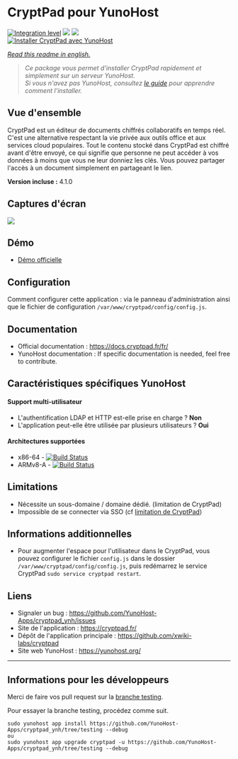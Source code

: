 # CryptPad pour YunoHost

[![Integration level](https://dash.yunohost.org/integration/cryptpad.svg)](https://dash.yunohost.org/appci/app/cryptpad) ![](https://ci-apps.yunohost.org/ci/badges/cryptpad.status.svg) ![](https://ci-apps.yunohost.org/ci/badges/cryptpad.maintain.svg)  
[![Installer CryptPad avec YunoHost](https://install-app.yunohost.org/install-with-yunohost.svg)](https://install-app.yunohost.org/?app=cryptpad)

*[Read this readme in english.](./README.md)* 

> *Ce package vous permet d'installer CryptPad rapidement et simplement sur un serveur YunoHost.  
Si vous n'avez pas YunoHost, consultez [le guide](https://yunohost.org/#/install) pour apprendre comment l'installer.*

## Vue d'ensemble
CryptPad est un éditeur de documents chiffrés collaboratifs en temps réel. C'est une alternative respectant la vie privée aux outils office et aux services cloud populaires. Tout le contenu stocké dans CryptPad est chiffré avant d'être envoyé, ce qui signifie que personne ne peut accéder à vos données à moins que vous ne leur donniez les clés. Vous pouvez partager l'accès à un document simplement en partageant le lien.

**Version incluse :** 4.1.0

## Captures d'écran

![](https://github.com/xwiki-labs/cryptpad/raw/master/screenshot.png)

## Démo

* [Démo officielle](https://cryptpad.fr/)

## Configuration

Comment configurer cette application : via le panneau d'administration ainsi que le fichier de configuration `/var/www/cryptpad/config/config.js`.

## Documentation

* Official documentation : https://docs.cryptpad.fr/fr/
* YunoHost documentation : If specific documentation is needed, feel free to contribute.

## Caractéristiques spécifiques YunoHost

#### Support multi-utilisateur

* L'authentification LDAP et HTTP est-elle prise en charge ? **Non**
* L'application peut-elle être utilisée par plusieurs utilisateurs ? **Oui**

#### Architectures supportées

* x86-64 - [![Build Status](https://ci-apps.yunohost.org/ci/logs/cryptpad%20%28Apps%29.svg)](https://ci-apps.yunohost.org/ci/apps/cryptpad/)
* ARMv8-A - [![Build Status](https://ci-apps-arm.yunohost.org/ci/logs/cryptpad%20%28Apps%29.svg)](https://ci-apps-arm.yunohost.org/ci/apps/cryptpad/)

## Limitations

* Nécessite un sous-domaine / domaine dédié. (limitation de CryptPad)
* Impossible de se connecter via SSO (cf [limitation de CryptPad](https://github.com/xwiki-labs/cryptpad/issues/116))

## Informations additionnelles

* Pour augmenter l'espace pour l'utilisateur dans le CryptPad, vous pouvez configurer le fichier `config.js` dans le dossier `/var/www/cryptpad/config/config.js`, puis redémarrez le service CryptPad `sudo service cryptpad restart`.

## Liens

* Signaler un bug : https://github.com/YunoHost-Apps/cryptpad_ynh/issues
* Site de l'application : https://cryptpad.fr/
* Dépôt de l'application principale : https://github.com/xwiki-labs/cryptpad
* Site web YunoHost : https://yunohost.org/

---

## Informations pour les développeurs

Merci de faire vos pull request sur la [branche testing](https://github.com/YunoHost-Apps/cryptpad_ynh/tree/testing).

Pour essayer la branche testing, procédez comme suit.
```
sudo yunohost app install https://github.com/YunoHost-Apps/cryptpad_ynh/tree/testing --debug
ou
sudo yunohost app upgrade cryptpad -u https://github.com/YunoHost-Apps/cryptpad_ynh/tree/testing --debug
```
